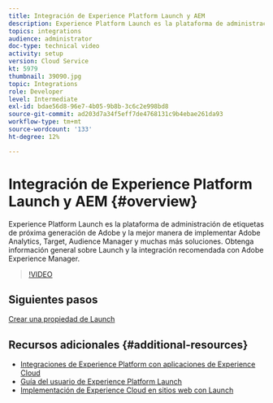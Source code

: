 ```yaml
---
title: Integración de Experience Platform Launch y AEM
description: Experience Platform Launch es la plataforma de administración de etiquetas de próxima generación de Adobe y la mejor manera de implementar Adobe Analytics, Target, Audience Manager y muchas más soluciones. Obtenga información general sobre Launch y la integración recomendada con Adobe Experience Manager.
topics: integrations
audience: administrator
doc-type: technical video
activity: setup
version: Cloud Service
kt: 5979
thumbnail: 39090.jpg
topic: Integrations
role: Developer
level: Intermediate
exl-id: bdae56d8-96e7-4b05-9b8b-3c6c2e998bd8
source-git-commit: ad203d7a34f5eff7de4768131c9b4ebae261da93
workflow-type: tm+mt
source-wordcount: '133'
ht-degree: 12%

---
```


# Integración de Experience Platform Launch y AEM {#overview}

Experience Platform Launch es la plataforma de administración de etiquetas de próxima generación de Adobe y la mejor manera de implementar Adobe Analytics, Target, Audience Manager y muchas más soluciones. Obtenga información general sobre Launch y la integración recomendada con Adobe Experience Manager.

>[!VIDEO](https://video.tv.adobe.com/v/39090?quality=12&learn=on)

## Siguientes pasos

[Crear una propiedad de Launch](create-launch-property.md)

## Recursos adicionales {#additional-resources}

* [Integraciones de Experience Platform con aplicaciones de Experience Cloud](https://experienceleague.adobe.com/docs/platform-learn/tutorials/intro-to-platform/integrations-with-experience-cloud-applications.html)
* [Guía del usuario de Experience Platform Launch](https://experienceleague.adobe.com/docs/experience-platform/tags/home.html)
* [Implementación de Experience Cloud en sitios web con Launch](https://experienceleague.adobe.com/docs/launch-learn/implementing-in-websites-with-launch/index.html)
